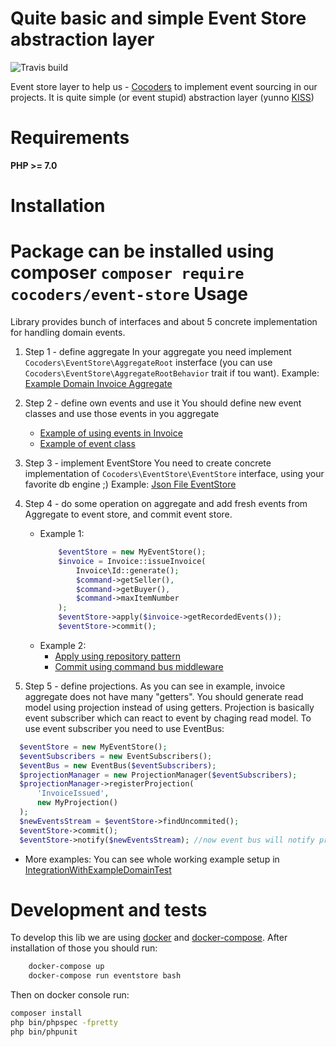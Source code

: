 Quite basic and simple Event Store abstraction layer
==============================================

![Travis build](https://api.travis-ci.org/cocoders/event-store.svg)

Event store layer to help us - [Cocoders](http://cocoders.com) to implement event sourcing in our projects.
It is quite simple (or event stupid) abstraction layer (yunno [KISS](https://en.wikipedia.org/wiki/KISS_principle))

Requirements
=============

**PHP >= 7.0**

Installation
=============

Package can be installed using composer `composer require cocoders/event-store`
Usage
=======
Library provides bunch of interfaces and about 5 concrete implementation for handling domain events.

1. Step 1 - define aggregate
In your aggregate you need implement `Cocoders\EventStore\AggregateRoot` insterface (you can use `Cocoders\EventStore\AggregateRootBehavior` trait if tou want).
    Example: [Example Domain Invoice Aggregate](tests/ExampleDomain/Invoice.php)

2. Step 2 - define own events and use it
You should define new event classes and use those events in you aggregate
    * [Example of using events in Invoice](tests/ExampleDomain/Invoice.php)
    * [Example of event class](tests/ExampleDomain/Invoice/Events/InvoiceAdded.php)

3. Step 3 - implement EventStore
You need to create concrete implementation of `Cocoders\EventStore\EventStore` interface, using your favorite db engine ;)
    Example: [Json File EventStore](tests/ExampleDomain/Infastracture/File/EventStore.php)

4. Step 4 - do some operation on aggregate and add fresh events from Aggregate to event store, and commit event store.

    * Example 1:
        ```php
            $eventStore = new MyEventStore();
            $invoice = Invoice::issueInvoice(
                Invoice\Id::generate();
                $command->getSeller(),
                $command->getBuyer(),
                $command->maxItemNumber
            );
            $eventStore->apply($invoice->getRecordedEvents());
            $eventStore->commit();
        ```
    * Example 2:
        * [Apply using repository pattern](tests/ExampleDomain/EventStore/Invoices.php)
        * [Commit using command bus middleware](tests/ExampleDomain/CommandBus/EventStoreMiddleware.php)

5. Step 5 - define projections.
   As you can see in example, invoice aggregate does not have many "getters".
   You should generate read model using projection instead of using getters.
   Projection is basically event subscriber which can react to event by chaging read model.
   To use event subscriber you need to use EventBus:

```php
  $eventStore = new MyEventStore(); 
  $eventSubscribers = new EventSubscribers();
  $eventBus = new EventBus($eventSubscribers);
  $projectionManager = new ProjectionManager($eventSubscribers);
  $projectionManager->registerProjection(
      'InvoiceIssued',
      new MyProjection()
  );
  $newEventsStream = $eventStore->findUncommited();
  $eventStore->commit();
  $eventStore->notify($newEventsStream); //now event bus will notify projections as well
```
    
   * More examples:
        You can see whole working example setup in [IntegrationWithExampleDomainTest](tests/Tests/IntegrationWithExampleDomainTest.php)        


Development and tests
=================

To develop this lib we are using [docker](http://docker.io) and [docker-compose](https://docs.docker.com/compose/overview/).
After installation of those you should run:

```bash
    docker-compose up
    docker-compose run eventstore bash
```

Then on docker console run:

```bash
composer install
php bin/phpspec -fpretty
php bin/phpunit
```


